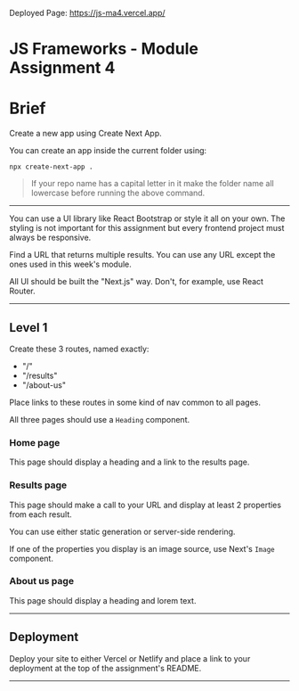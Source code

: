 Deployed Page: https://js-ma4.vercel.app/

# JS Frameworks - Module Assignment 4

# Brief

Create a new app using Create Next App.

You can create an app inside the current folder using:

```
npx create-next-app .
```

> If your repo name has a capital letter in it make the folder name all lowercase before running the above command.

---

You can use a UI library like React Bootstrap or style it all on your own. The styling is not important for this assignment but every frontend project must always be responsive.

Find a URL that returns multiple results. You can use any URL except the ones used in this week's module.

All UI should be built the "Next.js" way. Don't, for example, use React Router.

---

## Level 1

Create these 3 routes, named exactly:

- "/"
- "/results"
- "/about-us"

Place links to these routes in some kind of nav common to all pages.

All three pages should use a `Heading` component.

### Home page

This page should display a heading and a link to the results page.


### Results page

This page should make a call to your URL and display at least 2 properties from each result.

You can use either static generation or server-side rendering.

If one of the properties you display is an image source, use Next's `Image` component.

### About us page

This page should display a heading and lorem text.


---

## Deployment

Deploy your site to either Vercel or Netlify and place a link to your deployment at the top of the assignment's README.

---

